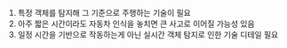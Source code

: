1. 특정 객체를 탐지해 그 기준으로 주행하는 기술이 필요  
2. 아주 짧은 시간이라도 자동차 인식을 놓치면 큰 사고로 이어질 가능성 있음  
3. 일정 시간을 기반으로 작동하는게 아닌 실시간 객체 탐지로 인한 기술 디테일 필요
